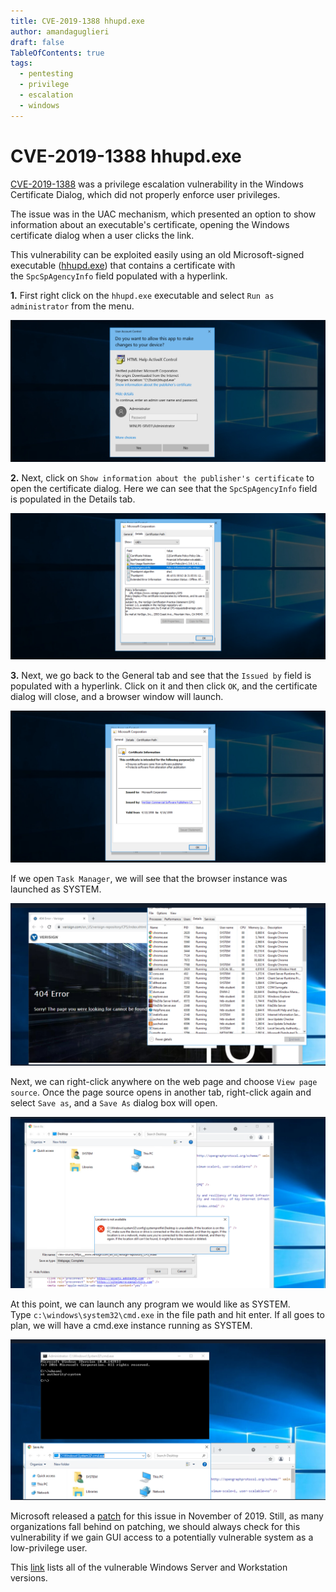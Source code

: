 ```yaml
---
title: CVE-2019-1388 hhupd.exe
author: amandaguglieri
draft: false
TableOfContents: true
tags:
  - pentesting
  - privilege
  - escalation
  - windows
---
```


# CVE-2019-1388 hhupd.exe
[CVE-2019-1388](https://nvd.nist.gov/vuln/detail/CVE-2019-1388) was a privilege escalation vulnerability in the Windows Certificate Dialog, which did not properly enforce user privileges.

The issue was in the UAC mechanism, which presented an option to show information about an executable's certificate, opening the Windows certificate dialog when a user clicks the link.

This vulnerability can be exploited easily using an old Microsoft-signed executable ([hhupd.exe](https://packetstormsecurity.com/files/14437/hhupd.exe.html)) that contains a certificate with the `SpcSpAgencyInfo` field populated with a hyperlink.

**1.** First right click on the `hhupd.exe` executable and select `Run as administrator` from the menu.

![](img/CVE-2019-1388_00.png)

**2.** Next, click on `Show information about the publisher's certificate` to open the certificate dialog. Here we can see that the `SpcSpAgencyInfo` field is populated in the Details tab.

![](img/CVE-2019-1388_01.png)

**3.** Next, we go back to the General tab and see that the `Issued by` field is populated with a hyperlink. Click on it and then click `OK`, and the certificate dialog will close, and a browser window will launch.

![](img/CVE-2019-1388_02.png)

If we open `Task Manager`, we will see that the browser instance was launched as SYSTEM.

![](img/CVE-2019-1388_03.png)

Next, we can right-click anywhere on the web page and choose `View page source`. Once the page source opens in another tab, right-click again and select `Save as`, and a `Save As` dialog box will open.

![](img/CVE-2019-1388_04.png)

At this point, we can launch any program we would like as SYSTEM. Type `c:\windows\system32\cmd.exe` in the file path and hit enter. If all goes to plan, we will have a cmd.exe instance running as SYSTEM.

![](img/CVE-2019-1388_05.png)

Microsoft released a [patch](https://msrc.microsoft.com/update-guide/en-US/vulnerability/CVE-2019-1388) for this issue in November of 2019. Still, as many organizations fall behind on patching, we should always check for this vulnerability if we gain GUI access to a potentially vulnerable system as a low-privilege user.

This [link](https://web.archive.org/web/20210620053630/https://gist.github.com/gentilkiwi/802c221c0731c06c22bb75650e884e5a) lists all of the vulnerable Windows Server and Workstation versions.
